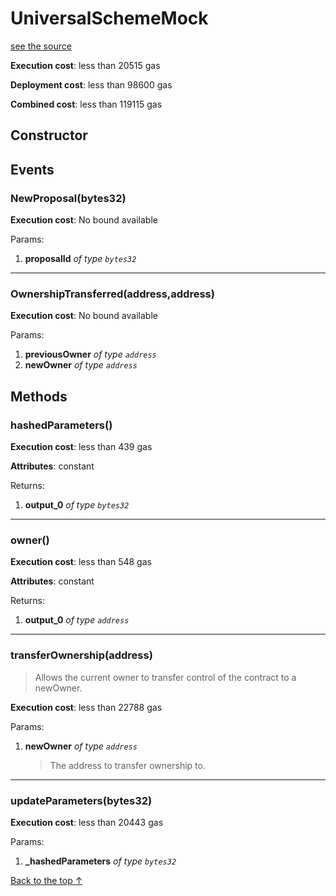 # UniversalSchemeMock
[see the source](https://github.com/daostack/arc/tree/master/contracts/test/UniversalSchemeMock.sol)


**Execution cost**: less than 20515 gas

**Deployment cost**: less than 98600 gas

**Combined cost**: less than 119115 gas

## Constructor




## Events
### NewProposal(bytes32)


**Execution cost**: No bound available


Params:

1. **proposalId** *of type `bytes32`*

--- 
### OwnershipTransferred(address,address)


**Execution cost**: No bound available


Params:

1. **previousOwner** *of type `address`*
2. **newOwner** *of type `address`*


## Methods
### hashedParameters()


**Execution cost**: less than 439 gas

**Attributes**: constant



Returns:


1. **output_0** *of type `bytes32`*

--- 
### owner()


**Execution cost**: less than 548 gas

**Attributes**: constant



Returns:


1. **output_0** *of type `address`*

--- 
### transferOwnership(address)
>
> Allows the current owner to transfer control of the contract to a newOwner.


**Execution cost**: less than 22788 gas


Params:

1. **newOwner** *of type `address`*

    > The address to transfer ownership to.



--- 
### updateParameters(bytes32)


**Execution cost**: less than 20443 gas


Params:

1. **_hashedParameters** *of type `bytes32`*


[Back to the top ↑](#universalschememock)
